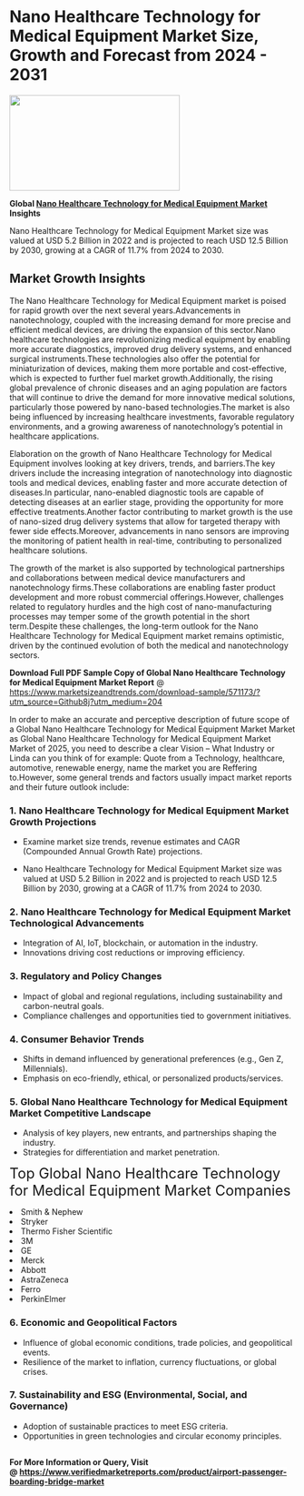 <H1>Nano Healthcare Technology for Medical Equipment Market Size, Growth and Forecast from 2024 - 2031</H1><img class="aligncenter size-medium wp-image-584254" src="https://thirdeyenews.in/wp-content/uploads/2024/09/Global-Market-Research-300x168.jpeg" alt="" width="300" height="168" /><p><strong>Global&nbsp;<a href="https://www.marketsizeandtrends.com/download-sample/571173/?utm_source=Github8j?utm_medium=204">Nano Healthcare Technology for Medical Equipment Market</a> Insights</strong></p><p>Nano Healthcare Technology for Medical Equipment Market size was valued at USD 5.2 Billion in 2022 and is projected to reach USD 12.5 Billion by 2030, growing at a CAGR of 11.7% from 2024 to 2030.</p><p><h2>Market Growth Insights</h2> <p>The Nano Healthcare Technology for Medical Equipment market is poised for rapid growth over the next several years.Advancements in nanotechnology, coupled with the increasing demand for more precise and efficient medical devices, are driving the expansion of this sector.Nano healthcare technologies are revolutionizing medical equipment by enabling more accurate diagnostics, improved drug delivery systems, and enhanced surgical instruments.These technologies also offer the potential for miniaturization of devices, making them more portable and cost-effective, which is expected to further fuel market growth.Additionally, the rising global prevalence of chronic diseases and an aging population are factors that will continue to drive the demand for more innovative medical solutions, particularly those powered by nano-based technologies.The market is also being influenced by increasing healthcare investments, favorable regulatory environments, and a growing awareness of nanotechnology’s potential in healthcare applications.</p> <p>Elaboration on the growth of Nano Healthcare Technology for Medical Equipment involves looking at key drivers, trends, and barriers.The key drivers include the increasing integration of nanotechnology into diagnostic tools and medical devices, enabling faster and more accurate detection of diseases.In particular, nano-enabled diagnostic tools are capable of detecting diseases at an earlier stage, providing the opportunity for more effective treatments.Another factor contributing to market growth is the use of nano-sized drug delivery systems that allow for targeted therapy with fewer side effects.Moreover, advancements in nano sensors are improving the monitoring of patient health in real-time, contributing to personalized healthcare solutions.</p> <p>The growth of the market is also supported by technological partnerships and collaborations between medical device manufacturers and nanotechnology firms.These collaborations are enabling faster product development and more robust commercial offerings.However, challenges related to regulatory hurdles and the high cost of nano-manufacturing processes may temper some of the growth potential in the short term.Despite these challenges, the long-term outlook for the Nano Healthcare Technology for Medical Equipment market remains optimistic, driven by the continued evolution of both the medical and nanotechnology sectors.</p> <p><span class=""><strong>Download Full PDF Sample Copy of Global Nano Healthcare Technology for Medical Equipment Market Report</strong> @ <a href="https://www.marketsizeandtrends.com/download-sample/571173/?utm_source=Github8j?utm_medium=204" target="_blank">https://www.marketsizeandtrends.com/download-sample/571173/?utm_source=Github8j?utm_medium=204</a></span></p><p>In order to make an accurate and perceptive description of future scope of a Global&nbsp;Nano Healthcare Technology for Medical Equipment Market Market as Global&nbsp;Nano Healthcare Technology for Medical Equipment Market Market of 2025, you need to describe a clear Vision &ndash; What Industry or Linda can you think of for example: Quote from a Technology, healthcare, automotive, renewable energy, name the market you are Reffering to.However, some general trends and factors usually impact market reports and their future outlook include:</p><h3>1.&nbsp;<strong>Nano Healthcare Technology for Medical Equipment Market Growth Projections</strong></h3><ul><li>Examine market size trends, revenue estimates and CAGR (Compounded Annual Growth Rate) projections.</li><li><p>Nano Healthcare Technology for Medical Equipment Market size was valued at USD 5.2 Billion in 2022 and is projected to reach USD 12.5 Billion by 2030, growing at a CAGR of 11.7% from 2024 to 2030.</p></li></ul><h3>2.&nbsp;<strong>Nano Healthcare Technology for Medical Equipment Market Technological Advancements</strong></h3><ul><li>Integration of AI, IoT, blockchain, or automation in the industry.</li><li>Innovations driving cost reductions or improving efficiency.</li></ul><h3>3.&nbsp;<strong>Regulatory and Policy Changes</strong></h3><ul><li>Impact of global and regional regulations, including sustainability and carbon-neutral goals.</li><li>Compliance challenges and opportunities tied to government initiatives.</li></ul><h3>4.&nbsp;<strong>Consumer Behavior Trends</strong></h3><ul><li>Shifts in demand influenced by generational preferences (e.g., Gen Z, Millennials).</li><li>Emphasis on eco-friendly, ethical, or personalized products/services.</li></ul><h3>5.&nbsp;<strong>Global Nano Healthcare Technology for Medical Equipment Market Competitive Landscape</strong></h3><ul><li>Analysis of key players, new entrants, and partnerships shaping the industry.</li><li>Strategies for differentiation and market penetration.</li></ul><p data-pm-slice="1 1 []"><span style="color: inherit; font-family: inherit; font-size: 25px;">Top Global Nano Healthcare Technology for Medical Equipment Market Companies</span></p><div class="" data-test-id=""><p><li>Smith & Nephew</li><li> Stryker</li><li> Thermo Fisher Scientific</li><li> 3M</li><li> GE</li><li> Merck</li><li> Abbott</li><li> AstraZeneca</li><li> Ferro</li><li> PerkinElmer</li></p></div><h3>6.&nbsp;<strong>Economic and Geopolitical Factors</strong></h3><ul><li>Influence of global economic conditions, trade policies, and geopolitical events.</li><li>Resilience of the market to inflation, currency fluctuations, or global crises.</li></ul><h3>7.&nbsp;<strong>Sustainability and ESG (Environmental, Social, and Governance)</strong></h3><ul><li>Adoption of sustainable practices to meet ESG criteria.</li><li>Opportunities in green technologies and circular economy principles.</li></ul><h2><strong style="font-size: 14px;">For More Information or Query, Visit @&nbsp;</strong><a style="background-color: #ffffff; font-size: 14px;" href="https://www.marketsizeandtrends.com/report/nano-healthcare-technology-for-medical-equipment-market/" target="_blank">https://www.verifiedmarketreports.com/product/airport-passenger-boarding-bridge-market</a></h2>